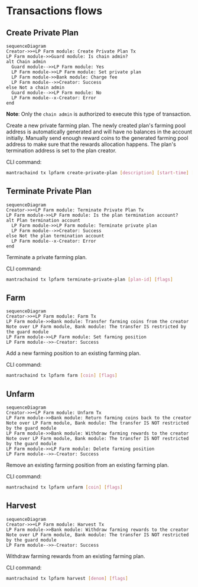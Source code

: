 <!-- order: 7 -->

# Transactions flows

## Create Private Plan

```mermaid
sequenceDiagram
Creator->>+LP Farm module: Create Private Plan Tx
LP Farm module->>Guard module: Is chain admin?
alt Chain admin
  Guard module-->>LP Farm module: Yes
  LP Farm module->>LP Farm module: Set private plan
  LP Farm module->>Bank module: Charge fee
  LP Farm module-->>Creator: Success
else Not a chain admin
  Guard module-->>LP Farm module: No
  LP Farm module--x-Creator: Error
end
```

**Note**: Only the `chain admin` is authorized to execute this type of transaction.

Create a new private farming plan.
The newly created plan's farming pool address is automatically generated and will have no balances in the account initially.
Manually send enough reward coins to the generated farming pool address to make sure that the rewards allocation happens.
The plan's termination address is set to the plan creator.

CLI command:

```bash
mantrachaind tx lpfarm create-private-plan [description] [start-time] [end-time] [reward-allocations...] [flags]
```

## Terminate Private Plan

```mermaid
sequenceDiagram
Creator->>+LP Farm module: Terminate Private Plan Tx
LP Farm module->>LP Farm module: Is the plan termination account?
alt Plan termination account
  LP Farm module->>LP Farm module: Terminate private plan
  LP Farm module-->>Creator: Success
else Not the plan termination account
  LP Farm module--x-Creator: Error
end
```

Terminate a private farming plan.

CLI command:

```bash
mantrachaind tx lpfarm terminate-private-plan [plan-id] [flags]
```

## Farm

```mermaid
sequenceDiagram
Creator->>+LP Farm module: Farm Tx
LP Farm module->>Bank module: Transfer farming coins from the creator
Note over LP Farm module, Bank module: The transfer IS restricted by the guard module
LP Farm module->>LP Farm module: Set farming position
LP Farm module-->>-Creator: Success
```

Add a new farming position to an existing farming plan.

CLI command:

```bash
mantrachaind tx lpfarm farm [coin] [flags]
```

## Unfarm

```mermaid
sequenceDiagram
Creator->>+LP Farm module: Unfarm Tx
LP Farm module->>Bank module: Return farming coins back to the creator
Note over LP Farm module, Bank module: The transfer IS NOT restricted by the guard module
LP Farm module->>Bank module: Withdraw farming rewards to the creator
Note over LP Farm module, Bank module: The transfer IS NOT restricted by the guard module
LP Farm module->>LP Farm module: Delete farming position
LP Farm module-->>-Creator: Success
```

Remove an existing farming position from an existing farming plan.

CLI command:

```bash
mantrachaind tx lpfarm unfarm [coin] [flags]
```

## Harvest

```mermaid
sequenceDiagram
Creator->>+LP Farm module: Harvest Tx
LP Farm module->>Bank module: Withdraw farming rewards to the creator
Note over LP Farm module, Bank module: The transfer IS NOT restricted by the guard module
LP Farm module-->>-Creator: Success
```

Withdraw farming rewards from an existing farming plan.

CLI command:

```bash
mantrachaind tx lpfarm harvest [denom] [flags]
```

